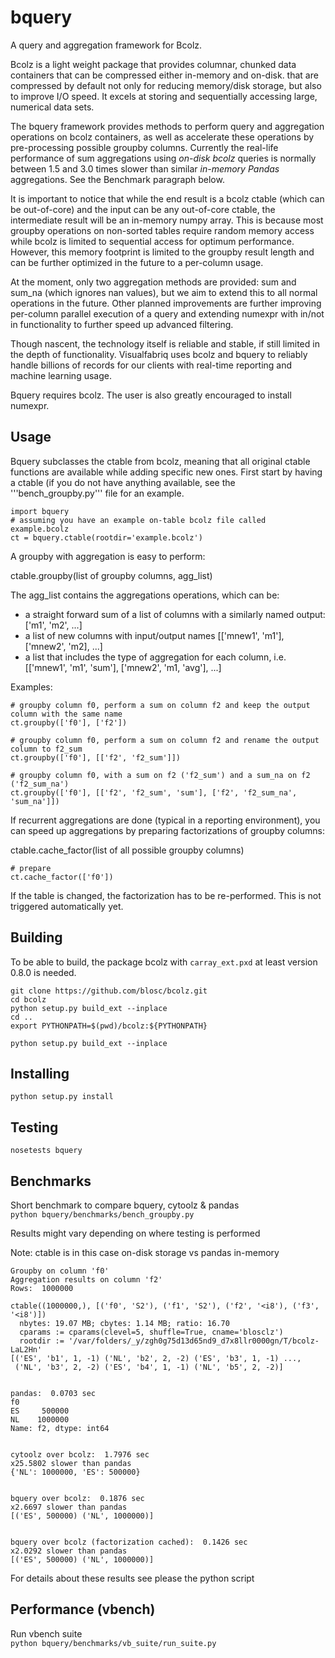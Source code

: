 bquery
======

A query and aggregation framework for Bcolz. 

Bcolz is a light weight package that provides columnar, chunked data containers that can be compressed either in-memory and on-disk. that are compressed by default not only for reducing memory/disk storage, but also to improve I/O speed. It excels at storing and sequentially accessing large, numerical data sets.

The bquery framework provides methods to perform query and aggregation operations on bcolz containers, as well as accelerate these operations by pre-processing possible groupby columns. Currently the real-life performance of sum aggregations using <i>on-disk bcolz</i> queries is normally between 1.5 and 3.0 times slower than similar <i>in-memory Pandas</i> aggregations. See the Benchmark paragraph below.

It is important to notice that while the end result is a bcolz ctable (which can be out-of-core) and the input can be any out-of-core ctable, the intermediate result will be an in-memory numpy array. This is because most groupby operations on non-sorted tables require random memory access while bcolz is limited to sequential access for optimum performance. However, this memory footprint is limited to the groupby result length and can be further optimized in the future to a per-column usage.

At the moment, only two aggregation methods are provided: sum and sum_na (which ignores nan values), but we aim to extend this to all normal operations in the future.
Other planned improvements are further improving per-column parallel execution of a query and extending numexpr with in/not in functionality to further speed up advanced filtering.

Though nascent, the technology itself is reliable and stable, if still limited in the depth of functionality. Visualfabriq uses bcolz and bquery to reliably handle billions of records for our clients with real-time reporting and machine learning usage. 

Bquery requires bcolz. The user is also greatly encouraged to install numexpr.

Usage
--------

Bquery subclasses the ctable from bcolz, meaning that all original ctable functions are available while adding specific new ones. First start by having a ctable (if you do not have anything available, see the '''bench_groupby.py''' file for an example.

    import bquery
    # assuming you have an example on-table bcolz file called example.bcolz
    ct = bquery.ctable(rootdir='example.bcolz')

A groupby with aggregation is easy to perform: 

ctable.groupby(list of groupby columns, agg_list)

The agg_list contains the aggregations operations, which can be:
- a straight forward sum of a list of columns with a similarly named output: ['m1', 'm2', ...]
- a list of new columns with input/output names [['mnew1', 'm1'], ['mnew2', 'm2], ...]
- a list that includes the type of aggregation for each column, i.e. [['mnew1', 'm1', 'sum'], ['mnew2', 'm1, 'avg'], ...]

Examples:

    # groupby column f0, perform a sum on column f2 and keep the output column with the same name
    ct.groupby(['f0'], ['f2'])
    
    # groupby column f0, perform a sum on column f2 and rename the output column to f2_sum
    ct.groupby(['f0'], [['f2', 'f2_sum']])

    # groupby column f0, with a sum on f2 ('f2_sum') and a sum_na on f2 ('f2_sum_na')
    ct.groupby(['f0'], [['f2', 'f2_sum', 'sum'], ['f2', 'f2_sum_na', 'sum_na']])

If recurrent aggregations are done (typical in a reporting environment), you can speed up aggregations by preparing factorizations of groupby columns:

ctable.cache_factor(list of all possible groupby columns)

    # prepare 
    ct.cache_factor(['f0'])

If the table is changed, the factorization has to be re-performed. This is not triggered automatically yet.

Building
--------
To be able to build, the package bcolz with ```carray_ext.pxd``` at least version 0.8.0 is needed.

```
git clone https://github.com/blosc/bcolz.git
cd bcolz
python setup.py build_ext --inplace
cd ..
export PYTHONPATH=$(pwd)/bcolz:${PYTHONPATH}
```

```
python setup.py build_ext --inplace
```

Installing
----------
```
python setup.py install
```

Testing
-------
```nosetests bquery```

Benchmarks
----------
Short benchmark to compare bquery, cytoolz & pandas  
```python bquery/benchmarks/bench_groupby.py```

Results might vary depending on where testing is performed  

Note: ctable is in this case on-disk storage vs pandas in-memory  

```
Groupby on column 'f0'
Aggregation results on column 'f2'
Rows:  1000000

ctable((1000000,), [('f0', 'S2'), ('f1', 'S2'), ('f2', '<i8'), ('f3', '<i8')])
  nbytes: 19.07 MB; cbytes: 1.14 MB; ratio: 16.70
  cparams := cparams(clevel=5, shuffle=True, cname='blosclz')
  rootdir := '/var/folders/_y/zgh0g75d13d65nd9_d7x8llr0000gn/T/bcolz-LaL2Hn'
[('ES', 'b1', 1, -1) ('NL', 'b2', 2, -2) ('ES', 'b3', 1, -1) ...,
 ('NL', 'b3', 2, -2) ('ES', 'b4', 1, -1) ('NL', 'b5', 2, -2)]


pandas:  0.0703 sec
f0
ES     500000
NL    1000000
Name: f2, dtype: int64


cytoolz over bcolz:  1.7976 sec
x25.5802 slower than pandas
{'NL': 1000000, 'ES': 500000}


bquery over bcolz:  0.1876 sec
x2.6697 slower than pandas
[('ES', 500000) ('NL', 1000000)]


bquery over bcolz (factorization cached):  0.1426 sec
x2.0292 slower than pandas
[('ES', 500000) ('NL', 1000000)]
```
For details about these results see please the python script

Performance (vbench)
--------------------
Run vbench suite  
```python bquery/benchmarks/vb_suite/run_suite.py```
